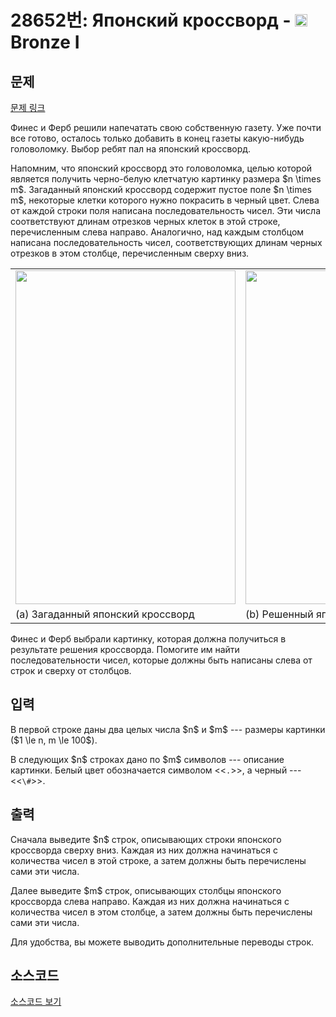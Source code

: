 # 28652번: Японский кроссворд - <img src="https://static.solved.ac/tier_small/5.svg" style="height:20px" /> Bronze I

<!-- performance -->

<!-- 문제 제출 후 깃허브에 푸시를 했을 때 제출한 코드의 성능이 입력될 공간입니다.-->

<!-- end -->

## 문제

[문제 링크](https://boj.kr/28652)


<p>Финес и Ферб решили напечатать свою собственную газету. Уже почти все готово, осталось только добавить в конец газеты какую-нибудь головоломку. Выбор ребят пал на японский кроссворд. </p>

<p>Напомним, что японский кроссворд это головоломка, целью которой является получить черно-белую клетчатую картинку размера $n \times m$. Загаданный японский кроссворд содержит пустое поле $n \times m$, некоторые клетки которого нужно покрасить в черный цвет. Слева от каждой строки поля написана последовательность чисел. Эти числа соответствуют длинам отрезков черных клеток в этой строке, перечисленным слева направо. Аналогично, над каждым столбцом написана последовательность чисел, соответствующих длинам черных отрезков в этом столбце, перечисленным сверху вниз.</p>

<table class="table table-bordered td-center">
<tbody>
<tr>
<td><img alt="" src="https://upload.acmicpc.net/54e318aa-b080-4fb8-9baa-036f104b552e/-/preview/" style="width: 352px; height: 534px;"></td>
<td><img alt="" src="https://upload.acmicpc.net/68a4402f-32b2-4b60-89f4-f9efb26e6070/-/preview/" style="width: 353px; height: 534px;"></td>
</tr>
<tr>
<td>(a) Загаданный японский кроссворд</td>
<td>(b) Решенный японский кроссворд</td>
</tr>
</tbody>
</table>

<p>Финес и Ферб выбрали картинку, которая должна получиться в результате решения кроссворда. Помогите им найти последовательности чисел, которые должны быть написаны слева от строк и сверху от столбцов.</p>



## 입력


<p>В первой строке даны два целых числа $n$ и $m$ --- размеры картинки ($1 \le n, m \le 100$).</p>

<p>В следующих $n$ строках дано по $m$ символов --- описание картинки. Белый цвет обозначается символом &lt;&lt;<code>.</code>&gt;&gt;, а черный --- &lt;&lt;<code>\#</code>&gt;&gt;.</p>



## 출력


<p>Сначала выведите $n$ строк, описывающих строки японского кроссворда сверху вниз. Каждая из них должна начинаться с количества чисел в этой строке, а затем должны быть перечислены сами эти числа.</p>

<p>Далее выведите $m$ строк, описывающих столбцы японского кроссворда слева направо. Каждая из них должна начинаться с количества чисел в этом столбце, а затем должны быть перечислены сами эти числа.</p>

<p>Для удобства, вы можете выводить дополнительные переводы строк.</p>



## 소스코드

[소스코드 보기](Японский%20кроссворд.cpp)